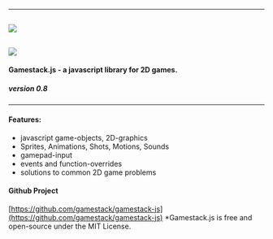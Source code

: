 -----------------------------------------------------
![](assets/image/gamestack-logo.png)
-------------------------------------------------------------------
![](assets/image/gamestack-banner.png)
-------------------------------------------------------------------

#### Gamestack.js - a javascript library for 2D games.

##### version 0.8
-------------------------------------------------------------------
#### Features:
 -  javascript game-objects, 2D-graphics
 -  Sprites, Animations, Shots, Motions, Sounds
 -  gamepad-input
 -  events and function-overrides
 -  solutions to common 2D game problems

#### Github Project
[https://github.com/gamestack/gamestack-js](https://github.com/gamestack/gamestack-js)
*Gamestack.js is free and open-source under the MIT License.

